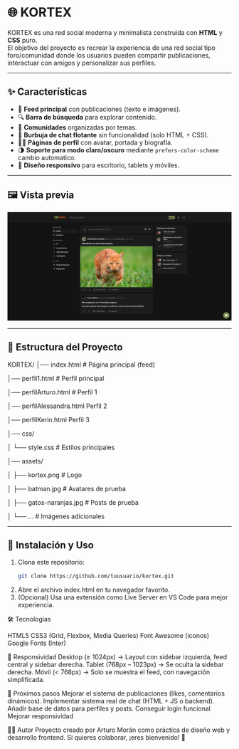 # 🌐 KORTEX

KORTEX es una red social moderna y minimalista construida con **HTML** y **CSS** puro.  
El objetivo del proyecto es recrear la experiencia de una red social tipo foro/comunidad donde los usuarios pueden compartir publicaciones, interactuar con amigos y personalizar sus perfiles.

---

## ✨ Características

- 📰 **Feed principal** con publicaciones (texto e imágenes).  
- 🔍 **Barra de búsqueda** para explorar contenido.  
- 👥 **Comunidades** organizadas por temas.  
- 📩 **Burbuja de chat flotante** sin funcionalidad (solo HTML + CSS).  
- 🧑‍💻 **Páginas de perfil** con avatar, portada y biografía.  
- 🌗 **Soporte para modo claro/oscuro** mediante `prefers-color-scheme` cambio automatico.  
- 📱 **Diseño responsivo** para escritorio, tablets y móviles.  

---

## 🖼️ Vista previa

![alt text](assets/image.png)

---

## 📂 Estructura del Proyecto

KORTEX/
│── index.html # Página principal (feed)

│── perfil1.html # Perfil principal

│── perfilArturo.html # Perfil 1

│── perfilAlessandra.html Perfil 2

│── perfilKerin.html Perfil 3

│── css/

│ └── style.css # Estilos principales

│── assets/

│ ├── kortex.png # Logo

│ ├── batman.jpg # Avatares de prueba

│ ├── gatos-naranjas.jpg # Posts de prueba

│ └── ... # Imágenes adicionales

---

## 🚀 Instalación y Uso

1. Clona este repositorio:
   ```bash
   git clone https://github.com/tuusuario/kortex.git

2. Abre el archivo index.html en tu navegador favorito.
3. (Opcional) Usa una extensión como Live Server en VS Code para mejor experiencia.

🛠️ Tecnologías

HTML5
CSS3 (Grid, Flexbox, Media Queries)
Font Awesome (iconos)
Google Fonts (Inter)

📱 Responsividad
Desktop (≥ 1024px) → Layout con sidebar izquierda, feed central y sidebar derecha.
Tablet (768px – 1023px) → Se oculta la sidebar derecha.
Móvil (< 768px) → Solo se muestra el feed, con navegación simplificada.

🔮 Próximos pasos
 Mejorar el sistema de publicaciones (likes, comentarios dinámicos).
 Implementar sistema real de chat (HTML + JS o backend).
 Añadir base de datos para perfiles y posts.
 Conseguir login funcional
 Mejorar responsividad

👨‍💻 Autor
Proyecto creado por Arturo Morán como práctica de diseño web y desarrollo frontend.
Si quieres colaborar, ¡eres bienvenido! 🙌
